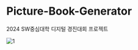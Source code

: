 # Picture-Book-Generator
2024 SW중심대학 디지털 경진대회 프로젝트

![1](https://github.com/user-attachments/assets/73bf9aca-c818-4145-bf42-04ba95f6945c)

